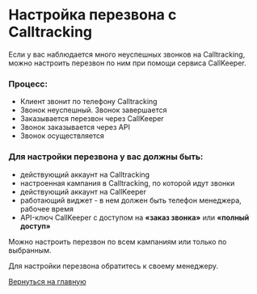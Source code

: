 # Настройка перезвона  с Calltracking

Если у вас наблюдается много неуспешных звонков на Calltracking, можно настроить перезвон по ним при помощи сервиса CallKeeper.

### Процесс:  

-   Клиент звонит по телефону Calltracking
-   Звонок неуспешный. Звонок завершается
-   Заказывается  перезвон через CallKeeper
-   Звонок заказывается через API
-   Звонок осуществляется 

### Для настройки перезвона у вас должны быть:

- действующий аккаунт на Calltracking
- настроенная кампания в Calltracking, по которой идут звонки
- действующий аккаунт на CallKeeper
- работающий виджет - в нем должен быть телефон менеджера, рабочее время
- API-ключ CallKeeper с доступом на **«заказ звонка»** или **«полный доступ»**

 Можно настроить перезвон по всем кампаниям или только по выбранным.
 
 Для настройки перезвона обратитесь к своему менеджеру.
 
[Вернуться на главную](/README.md#documentation)
 
